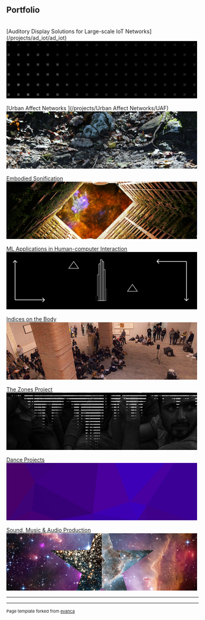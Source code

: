 ## Portfolio
<!-- //Use some ahref tags to make the images link across to the pages also -->
<br />
[Auditory Display Solutions for Large-scale IoT Networks](/projects/ad_iot/ad_iot)
<img src="images/tabs/ADIOTtab3.png?raw=true"/>

[Urban Affect Networks ](/projects/Urban Affect Networks/UAF)
<img src="images/tabs/UAFtab.png?raw=true"/>

[Embodied Sonification](/projects/embodied_sonification/embodied_sonification)
<img src="images/tabs/HCtab.png?raw=true"/>

[ML Applications in Human-computer Interaction](/projects/ML_HCI/ML_HCI)
<img src="images/tabs/GEStab.png?raw=true"/>

[Indices on the Body](/projects/indices/indices_audio)
<img src="images/tabs/JLNtab.png?raw=true"/>

[The Zones Project](/projects/zones/zones)
<img src="images/tabs/ZNStab.jpg?raw=true"/>

[Dance Projects](/projects/dance/dance)
<img src="images/tabs/NEWtab.png?raw=true"/>

[Sound, Music & Audio Production](/projects/Music/music)
<img src="images/tabs/STRtab.png?raw=true"/>

---
---
<p style="font-size:11px">Page template forked from <a href="https://github.com/evanca/quick-portfolio">evanca</a></p>
<!-- Remove above link if you don't want to attibute -->
